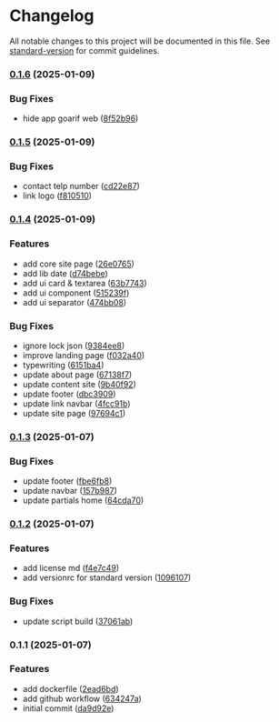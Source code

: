 # Changelog

All notable changes to this project will be documented in this file. See [standard-version](https://github.com/conventional-changelog/standard-version) for commit guidelines.

### [0.1.6](https://github.com/gariftech/goarif-profile/compare/v0.1.5...v0.1.6) (2025-01-09)


### Bug Fixes

* hide app goarif web ([8f52b96](https://github.com/gariftech/goarif-profile/commit/8f52b96bd5e1a7dde440ae28a1d158124f22822b))

### [0.1.5](https://github.com/gariftech/goarif-profile/compare/v0.1.4...v0.1.5) (2025-01-09)


### Bug Fixes

* contact telp number ([cd22e87](https://github.com/gariftech/goarif-profile/commit/cd22e870cf6a16dc36eaf3e9273f5500a5935149))
* link logo ([f810510](https://github.com/gariftech/goarif-profile/commit/f8105104f08b08ecd14bf1e9ca78405e0285ec4c))

### [0.1.4](https://github.com/gariftech/goarif-profile/compare/v0.1.3...v0.1.4) (2025-01-09)


### Features

* add core site page ([26e0765](https://github.com/gariftech/goarif-profile/commit/26e0765be8c01a49c4e9ca4160165811789b36af))
* add lib date ([d74bebe](https://github.com/gariftech/goarif-profile/commit/d74bebec5768f8938eec32079c91ef98d38554ca))
* add ui card & textarea ([63b7743](https://github.com/gariftech/goarif-profile/commit/63b77438d0a742cd55e7b512219419475a965221))
* add ui component ([515239f](https://github.com/gariftech/goarif-profile/commit/515239fa018499d19d9c81c0318e60cd345064f4))
* add ui separator ([474bb08](https://github.com/gariftech/goarif-profile/commit/474bb08c868beec1eb1adf59de94bb1da7827c1c))


### Bug Fixes

* ignore lock json ([9384ee8](https://github.com/gariftech/goarif-profile/commit/9384ee8d47452128f59a41e1e872bdbb19c1a622))
* improve landing page ([f032a40](https://github.com/gariftech/goarif-profile/commit/f032a403191e13781c0518a8827dc2e7eee4a7e3))
* typewriting ([6151ba4](https://github.com/gariftech/goarif-profile/commit/6151ba44c2499dbe1b0625e4d99f1ac6133eb2f1))
* update about page ([67138f7](https://github.com/gariftech/goarif-profile/commit/67138f7d65c6ab8fbc9dc8ddb63e68df7e5f894c))
* update content site ([9b40f92](https://github.com/gariftech/goarif-profile/commit/9b40f92d94729a880858f797f8a75b65f35716f8))
* update footer ([dbc3909](https://github.com/gariftech/goarif-profile/commit/dbc3909158cf2ba70409bfaa3f5fe30f40a4a5bd))
* update link navbar ([4fcc91b](https://github.com/gariftech/goarif-profile/commit/4fcc91b873aac64b5380062cf778da878bb6d8cb))
* update site page ([97694c1](https://github.com/gariftech/goarif-profile/commit/97694c132cba92ad6a47e6ae9a2fc6e1d522ea23))

### [0.1.3](https://github.com/gariftech/goarif-profile/compare/v0.1.2...v0.1.3) (2025-01-07)


### Bug Fixes

* update footer ([fbe6fb8](https://github.com/gariftech/goarif-profile/commit/fbe6fb8780b04b2068efb8976b632bb1ea0cd8cf))
* update navbar ([157b987](https://github.com/gariftech/goarif-profile/commit/157b987af5c4376e12255a6b05761a68df0a9826))
* update partials home ([64cda70](https://github.com/gariftech/goarif-profile/commit/64cda7053f091d96d0faf76a70ed4384dcced500))

### [0.1.2](https://github.com/gariftech/goarif-profile/compare/v0.1.1...v0.1.2) (2025-01-07)


### Features

* add license md ([f4e7c49](https://github.com/gariftech/goarif-profile/commit/f4e7c49534579392b5c591d18ddeb22aa15b7102))
* add versionrc for standard version ([1096107](https://github.com/gariftech/goarif-profile/commit/10961079bc7722fd78e5fbf88badad030a22683d))


### Bug Fixes

* update script build ([37061ab](https://github.com/gariftech/goarif-profile/commit/37061ab2c1cab7e37bea4731989760b24313c4c7))

### 0.1.1 (2025-01-07)


### Features

* add dockerfile ([2ead6bd](https://github.com/gariftech/goarif-profile/commit/2ead6bd96b1111db778660dc8d94405091936ec6))
* add github workflow ([634247a](https://github.com/gariftech/goarif-profile/commit/634247abcad48dca7f83ea657672ce283587449e))
* initial commit ([da9d92e](https://github.com/gariftech/goarif-profile/commit/da9d92e84d2d1154875cc67d6e0f45cc12615be0))
